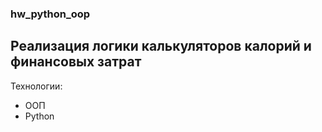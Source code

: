 ### hw_python_oop
## Реализация логики калькуляторов калорий и финансовых затрат

Технологии:
- ООП
- Python
